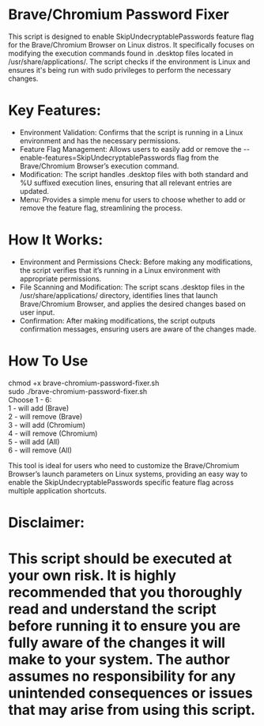 # Brave/Chromium Password Fixer
This script is designed to enable SkipUndecryptablePasswords feature flag for the Brave/Chromium Browser on Linux distros.
It specifically focuses on modifying the execution commands found in .desktop files located in /usr/share/applications/. The script checks if the environment is Linux and ensures it's being run with sudo privileges to perform the necessary changes.

# Key Features:
- Environment Validation: Confirms that the script is running in a Linux environment and has the necessary permissions.
- Feature Flag Management: Allows users to easily add or remove the --enable-features=SkipUndecryptablePasswords flag from the Brave/Chromium Browser’s execution command.
- Modification: The script handles .desktop files with both standard and %U suffixed execution lines, ensuring that all relevant entries are updated.
- Menu: Provides a simple menu for users to choose whether to add or remove the feature flag, streamlining the process.

# How It Works:
- Environment and Permissions Check: Before making any modifications, the script verifies that it’s running in a Linux environment with appropriate permissions.
- File Scanning and Modification: The script scans .desktop files in the /usr/share/applications/ directory, identifies lines that launch Brave/Chromium Browser, and applies the desired changes based on user input.
- Confirmation: After making modifications, the script outputs confirmation messages, ensuring users are aware of the changes made.

# How To Use
chmod +x brave-chromium-password-fixer.sh<br>
sudo ./brave-chromium-password-fixer.sh<br>
Choose 1 - 6:<br>
1 - will add (Brave)<br>
2 - will remove (Brave)<br>
3 - will add (Chromium)<br>
4 - will remove (Chromium)<br>
5 - will add (All)<br>
6 - will remove (All)<br>

This tool is ideal for users who need to customize the Brave/Chromium Browser’s launch parameters on Linux systems, providing an easy way to enable the SkipUndecryptablePasswords specific feature flag across multiple application shortcuts.

# Disclaimer:
# This script should be executed at your own risk. It is highly recommended that you thoroughly read and understand the script before running it to ensure you are fully aware of the changes it will make to your system. The author assumes no responsibility for any unintended consequences or issues that may arise from using this script.
